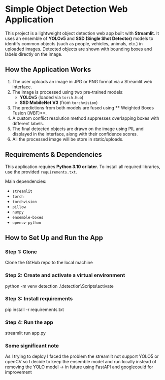 #  Simple Object Detection Web Application

This project is a lightweight object detection web app built with **Streamlit**. It uses an ensemble of **YOLOv5** and **SSD (Single Shot Detector)** models to identify common objects (such as people, vehicles, animals, etc.) in uploaded images. Detected objects are shown with bounding boxes and labels directly on the image.



##  How the Application Works

1. The user uploads an image in JPG or PNG format via a Streamlit web interface.
2. The image is processed using two pre-trained models:
   - **YOLOv5** (loaded via `torch.hub`)
   - **SSD MobileNet V3** (from `torchvision`)
3. The predictions from both models are fused using ** Weighted Boxes Fusion (WBF)**.
4. A custom conflict resolution method suppresses overlapping boxes with different labels.
5. The final detected objects are drawn on the image using PIL and displayed in the interface, along with their confidence scores.
6. All the processed image will be store in static/uploads.

## Requirements & Dependencies

This application requires **Python 3.10 or later**. To install all required libraries, use the provided `requirements.txt`.

Main dependencies:
- `streamlit`
- `torch`
- `torchvision`
- `pillow`
- `numpy`
- `ensemble-boxes`
- `opencv-python` 

##  How to Set Up and Run the App
### Step 1: Clone 
Clone the GitHub repo to the local machine
### Step 2: Create and activate a virtual environment 
python -m venv detection
.\detection\Scripts\activate
### Step 3: Install requirements
pip install -r requirements.txt
### Step 4: Run the app
streamlit run app.py

### Some significant note
As I trying to deploy I faced the problem the streamlit not support YOLO5 or openCV so I decide to keep the ensemble model and run locally instead of 
removing the YOLO model -> in future using FastAPI and googlecould for improvement
